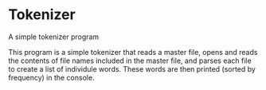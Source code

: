 # Tokenizer
A simple tokenizer program

This program is a simple tokenizer that reads a master file, opens and reads the contents of file names included in the master file, and parses each file to create a list of individule words. These words are then printed (sorted by frequency) in the console.
